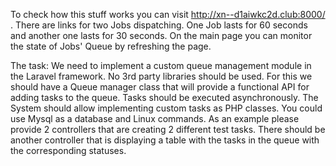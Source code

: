 To check how this stuff works you can visit http://xn--d1aiwkc2d.club:8000/ .
There are links for two Jobs dispatching. 
One Job lasts for 60 seconds and another one lasts for 30 seconds.
On the main page you can monitor the state of Jobs' Queue by refreshing the page.

The task:
We need to implement a custom queue management module in the Laravel framework.
No 3rd party libraries should be used.
For this we should have a Queue manager class that will provide a functional API for adding tasks to the queue. 
Tasks should be executed asynchronously. 
The System should allow implementing custom tasks as PHP classes. 
You could use Mysql as a database and Linux commands.
As an example please provide 2 controllers that are creating 2 different test tasks.
There should be another controller that is displaying a table with the tasks in the queue with the corresponding statuses.